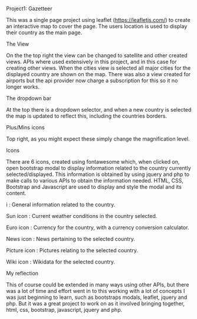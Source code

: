 Project1: Gazetteer

This was a single page project using leaflet (https://leafletjs.com/) to create an interactive map to cover the page. The users location is used to display their country as the main page.

The View

On the the top right the view can be changed to satellite and other created views. APIs where used extensively in this project, and in this case for creating other views. When the cities view is selected all major cities for the displayed country are shown on the map. There was also a view created for airports but the api provider now charge a subscription for this so it no longer works.

The dropdown bar

At the top there is a dropdown selector, and when a new country is selected the map is updated to reflect this, including the countries borders.

Plus/Mins icons

Top right, as you might expect these simply change the magnification level.

Icons

There are 6 icons, created using fontawesome which, when clicked on, open bootstrap modal to display information related to the country currently selected/displayed. This information is obtained by using jquery and php to make calls to various APIs to obtain the information needed. HTML, CSS, Bootstrap and Javascript are used to display and style the modal and its content.

i : General information related to the country.

Sun icon : Current weather conditions in the country selected.

Euro icon : Currency for the country, with a currency conversion calculator.

News icon : News pertaining to the selected country.

Picture icon : Pictures relating to the selected country.

Wiki icon : Wikidata for the selected country.


My reflection

This of course could be extended in many ways using other APIs, but there was a lot of time and effort went in to this working with a lot of concepts I was just beginning to learn, such as bootstraps modals, leaflet, jquery and php. But it was a great project to work on as it involved bringing together, html, css, bootstrap, javascript, jquery and php.